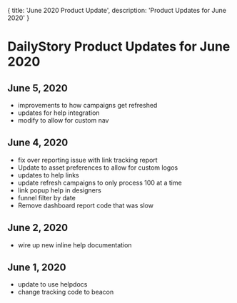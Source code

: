 {
	title: 'June 2020 Product Update',
	description: 'Product Updates for June 2020'
}
# DailyStory Product Updates for June 2020
## June 5, 2020
* improvements to how campaigns get refreshed
* updates for help integration
* modify to allow for custom nav

## June 4, 2020
* fix over reporting issue with link tracking report
* Update to asset preferences to allow for custom logos
* updates to help links
* update refresh campaigns to only process 100 at a time
* link popup help in designers
* funnel filter by date
* Remove dashboard report code that was slow

## June 2, 2020
* wire up new inline help documentation

## June 1, 2020
* update to use helpdocs
* change tracking code to beacon
